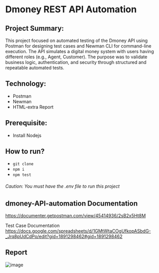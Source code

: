 # Dmoney REST API Automation

## Project Summary:
This project focused on automated testing of the Dmoney API using Postman for designing test cases and Newman CLI for command-line execution. The API simulates a digital money system with users having different roles (e.g., Agent, Customer). The purpose was to validate business logic, authentication, and security through structured and repeatable automated tests.

## Technology:
- Postman
- Newman
- HTML-extra Report

## Prerequisite:
- Install Nodejs

## How to run?
- ``` git clone ```
- ``` npm i ```
- ``` npm test ```

###### Caution: You must have the .env file to run this project

## dmoney-API-automation Documentation
https://documenter.getpostman.com/view/45414936/2sB2x5Ht8M

Test Case Documentation
https://docs.google.com/spreadsheets/d/1GMtWtaCOgUfkopASbdG-_Jrq8pUdCdPo/edit?gid=1891298462#gid=1891298462


## Report
![image](https://github.com/user-attachments/assets/5eac7005-e5e7-42aa-8a4f-3b8519afca66)
